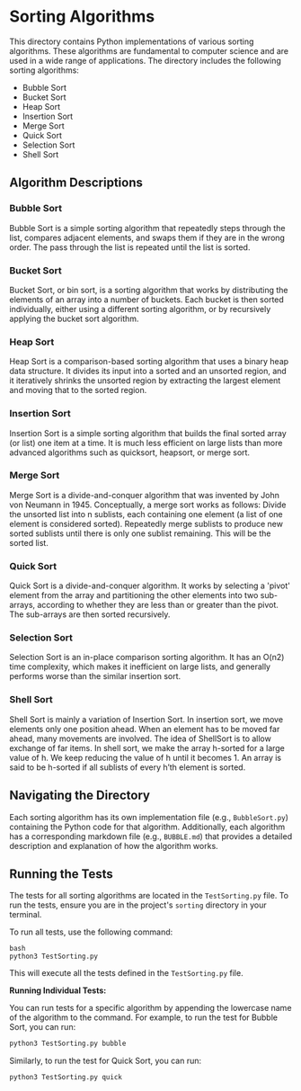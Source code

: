 # Sorting Algorithms

This directory contains Python implementations of various sorting algorithms. These algorithms are fundamental to computer science and are used in a wide range of applications. The directory includes the following sorting algorithms:

*   Bubble Sort
*   Bucket Sort
*   Heap Sort
*   Insertion Sort
*   Merge Sort
*   Quick Sort
*   Selection Sort
*   Shell Sort

## Algorithm Descriptions

### Bubble Sort

Bubble Sort is a simple sorting algorithm that repeatedly steps through the list, compares adjacent elements, and swaps them if they are in the wrong order. The pass through the list is repeated until the list is sorted.

### Bucket Sort

Bucket Sort, or bin sort, is a sorting algorithm that works by distributing the elements of an array into a number of buckets. Each bucket is then sorted individually, either using a different sorting algorithm, or by recursively applying the bucket sort algorithm.

### Heap Sort

Heap Sort is a comparison-based sorting algorithm that uses a binary heap data structure. It divides its input into a sorted and an unsorted region, and it iteratively shrinks the unsorted region by extracting the largest element and moving that to the sorted region.

### Insertion Sort

Insertion Sort is a simple sorting algorithm that builds the final sorted array (or list) one item at a time. It is much less efficient on large lists than more advanced algorithms such as quicksort, heapsort, or merge sort.

### Merge Sort

Merge Sort is a divide-and-conquer algorithm that was invented by John von Neumann in 1945. Conceptually, a merge sort works as follows:
Divide the unsorted list into n sublists, each containing one element (a list of one element is considered sorted).
Repeatedly merge sublists to produce new sorted sublists until there is only one sublist remaining. This will be the sorted list.

### Quick Sort

Quick Sort is a divide-and-conquer algorithm. It works by selecting a 'pivot' element from the array and partitioning the other elements into two sub-arrays, according to whether they are less than or greater than the pivot. The sub-arrays are then sorted recursively.

### Selection Sort

Selection Sort is an in-place comparison sorting algorithm. It has an O(n2) time complexity, which makes it inefficient on large lists, and generally performs worse than the similar insertion sort.

### Shell Sort

Shell Sort is mainly a variation of Insertion Sort. In insertion sort, we move elements only one position ahead. When an element has to be moved far ahead, many movements are involved. The idea of ShellSort is to allow exchange of far items. In shell sort, we make the array h-sorted for a large value of h. We keep reducing the value of h until it becomes 1. An array is said to be h-sorted if all sublists of every h’th element is sorted.

## Navigating the Directory

Each sorting algorithm has its own implementation file (e.g., `BubbleSort.py`) containing the Python code for that algorithm. Additionally, each algorithm has a corresponding markdown file (e.g., `BUBBLE.md`) that provides a detailed description and explanation of how the algorithm works.

## Running the Tests

The tests for all sorting algorithms are located in the `TestSorting.py` file. To run the tests, ensure you are in the project's `sorting` directory in your terminal.

To run all tests, use the following command:
```
bash
python3 TestSorting.py
```
This will execute all the tests defined in the `TestSorting.py` file.

**Running Individual Tests:**

You can run tests for a specific algorithm by appending the lowercase name of the algorithm to the command. For example, to run the test for Bubble Sort, you can run:
```bash
python3 TestSorting.py bubble
```
Similarly, to run the test for Quick Sort, you can run:
```bash
python3 TestSorting.py quick
```